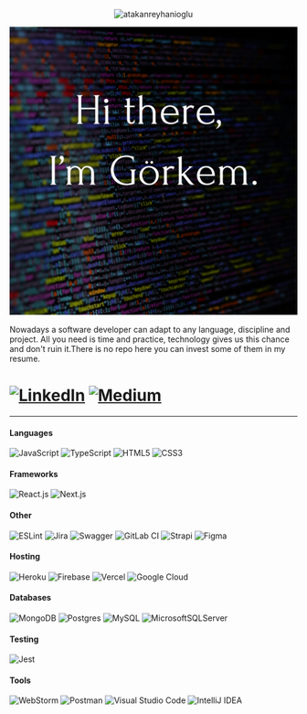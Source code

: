 <p align="center"> <img src="https://komarev.com/ghpvc/?username=GorkemCakirr&label=Profile%20views&color=000000&style=flat" alt="atakanreyhanioglu" /> </p

<img src="./assets/Hi there, (1).png"></img>

[1]: https://img.shields.io/badge/LinkedIn-green?style=for-the-badge&logo=linkedIn&color=0077b5
[2]: https://www.linkedin.com/in/g%C3%B6rkem-%C3%A7ak%C4%B1r-59058b292/
[3]: https://medium.com/@gorkmckr
[4]: https://img.shields.io/badge/Medium-black?style=for-the-badge&logo=medium


Nowadays a software developer can adapt to any language, discipline and project. All you need is time and practice, technology gives us this chance and don't ruin it.There is no repo here you can invest some of them in my resume.

[![LinkedIn][1]][2]
[![Medium][4]][3]
=======

---

#### Languages

![JavaScript](https://img.shields.io/badge/javascript-%23323330.svg?style=for-the-badge&logo=javascript&logoColor=%23F7DF1E)
![TypeScript](https://img.shields.io/badge/typescript-%23007ACC.svg?style=for-the-badge&logo=typescript&logoColor=white)
![HTML5](https://img.shields.io/badge/html5-%23E34F26.svg?style=for-the-badge&logo=html5&logoColor=white)
![CSS3](https://img.shields.io/badge/css3-%231572B6.svg?style=for-the-badge&logo=css3&logoColor=white)

#### Frameworks

![React.js](https://img.shields.io/badge/react-blue?style=for-the-badge&logo=react)
![Next.js](https://img.shields.io/badge/Next-black?style=for-the-badge&logo=next.js&color=black)

#### Other

![ESLint](https://img.shields.io/badge/ESLint-4B3263?style=for-the-badge&logo=eslint&logoColor=white)
![Jira](https://img.shields.io/badge/jira-%230A0FFF.svg?style=for-the-badge&logo=jira&logoColor=white)
![Swagger](https://img.shields.io/badge/-Swagger-%23Clojure?style=for-the-badge&logo=swagger&logoColor=white)
![GitLab CI](https://img.shields.io/badge/gitlab%20ci-%23181717.svg?style=for-the-badge&logo=gitlab&logoColor=white)
![Strapi](https://img.shields.io/badge/strapi-%232E7EEA.svg?style=for-the-badge&logo=strapi&logoColor=white)
![Figma](https://img.shields.io/badge/figma-%23F24E1E.svg?style=for-the-badge&logo=figma&logoColor=white)

#### Hosting

![Heroku](https://img.shields.io/badge/heroku-%23430098.svg?style=for-the-badge&logo=heroku&logoColor=white)
![Firebase](https://img.shields.io/badge/firebase-%23039BE5.svg?style=for-the-badge&logo=firebase)
![Vercel](https://img.shields.io/badge/vercel-%23000000.svg?style=for-the-badge&logo=vercel&logoColor=white)
![Google Cloud](https://img.shields.io/badge/GoogleCloud-%234285F4.svg?style=for-the-badge&logo=google-cloud&logoColor=white)

#### Databases

![MongoDB](https://img.shields.io/badge/MongoDB-%234ea94b.svg?style=for-the-badge&logo=mongodb&logoColor=white)
![Postgres](https://img.shields.io/badge/postgres-%23316192.svg?style=for-the-badge&logo=postgresql&logoColor=white)
![MySQL](https://img.shields.io/badge/mysql-%2300f.svg?style=for-the-badge&logo=mysql&logoColor=white)
![MicrosoftSQLServer](https://img.shields.io/badge/Microsoft%20SQL%20Sever-CC2927?style=for-the-badge&logo=microsoft%20sql%20server&logoColor=white)

#### Testing

![Jest](https://img.shields.io/badge/-jest-%23C21325?style=for-the-badge&logo=jest&logoColor=white)

#### Tools

![WebStorm](https://img.shields.io/badge/webstorm-143?style=for-the-badge&logo=webstorm&logoColor=white&color=black)
![Postman](https://img.shields.io/badge/Postman-FF6C37?style=for-the-badge&logo=postman&logoColor=white)
![Visual Studio Code](https://img.shields.io/badge/Visual%20Studio%20Code-0078d7.svg?style=for-the-badge&logo=visual-studio-code&logoColor=white)
![IntelliJ IDEA](https://img.shields.io/badge/IntelliJIDEA-000000.svg?style=for-the-badge&logo=intellij-idea&logoColor=white)
